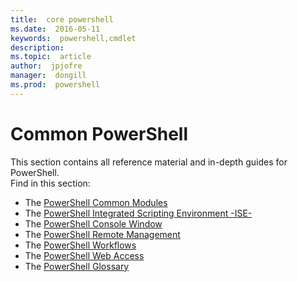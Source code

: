 ```yaml
---
title:  core powershell
ms.date:  2016-05-11
keywords:  powershell,cmdlet
description:  
ms.topic:  article
author:  jpjofre
manager:  dongill
ms.prod:  powershell
---
```


#  Common PowerShell
This section contains all reference material and in-depth guides for PowerShell.  
Find in this section:
-  The [PowerShell Common Modules](core-modules.md)
-  The [PowerShell Integrated Scripting Environment -ISE-](ise-guide.md)
-  The [PowerShell Console Window](console-guide.md)
-  The [PowerShell Remote Management](Running-Remote-Commands.md)
-  The [PowerShell Workflows](workflows-guide.md)
-  The [PowerShell Web Access](web-access.md)
-  The [PowerShell Glossary](../Windows-PowerShell-Glossary.md)
